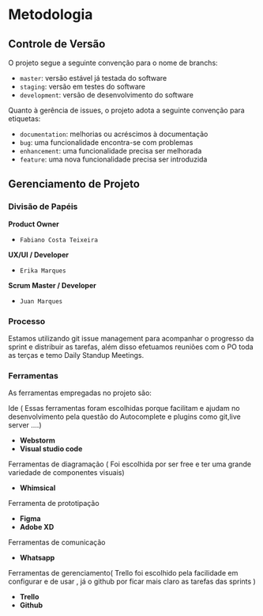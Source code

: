 
# Metodologia

## Controle de Versão

O projeto segue a seguinte convenção para o nome de branchs:
- `master`: versão estável já testada do software
- `staging`: versão em testes do software
- `development`: versão de desenvolvimento do software

Quanto à gerência de issues, o projeto adota a seguinte convenção para etiquetas:
- `documentation`: melhorias ou acréscimos à documentação
- `bug`: uma funcionalidade encontra-se com problemas
- `enhancement`: uma funcionalidade precisa ser melhorada
- `feature`: uma nova funcionalidade precisa ser introduzida


## Gerenciamento de Projeto

### Divisão de Papéis

**Product Owner**
- `Fabiano Costa Teixeira`

**UX/UI / Developer**
- `Erika Marques`

**Scrum Master / Developer**
- `Juan Marques`

### Processo
Estamos utilizando git issue management para acompanhar o progresso da sprint e distribuir as tarefas, além disso efetuamos reuniões com o PO toda as terças e temo Daily Standup Meetings.

### Ferramentas

As ferramentas empregadas no projeto são:

Ide ( Essas ferramentas foram escolhidas porque facilitam e ajudam no desenvolvimento pela questão do Autocomplete e plugins como git,live server ….)
- **Webstorm**
- **Visual studio code**

Ferramentas de diagramação ( Foi escolhida por ser free e ter uma grande variedade de componentes visuais)
- **Whimsical**

Ferramenta de prototipação
- **Figma**
- **Adobe XD**

Ferramentas de comunicação
- **Whatsapp**

Ferramentas de gerenciamento( Trello foi escolhido pela facilidade em configurar e de usar , já o github por ficar mais claro as tarefas das sprints ) 
- **Trello**
- **Github**
